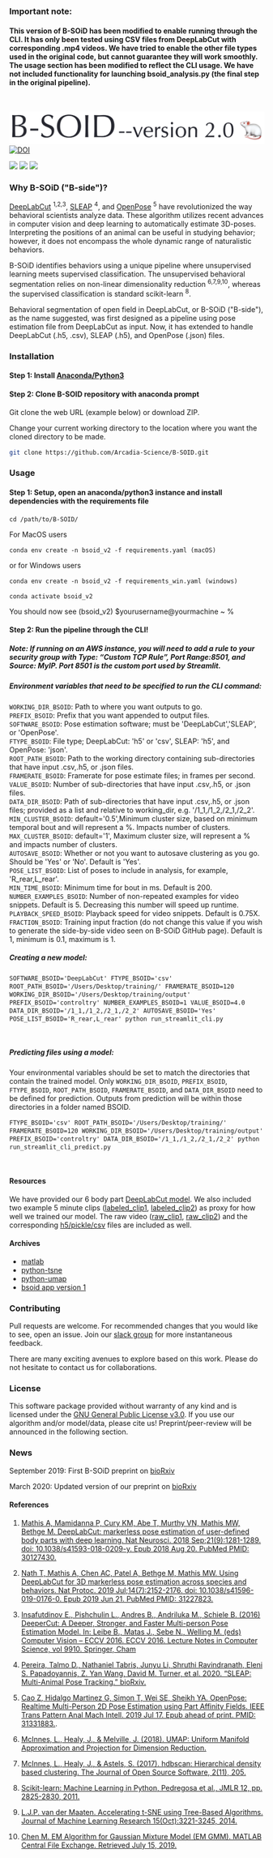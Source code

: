### Important note: 
#### This version of B-SOiD has been modified to enable running through the CLI. It has only been tested using CSV files from DeepLabCut with corresponding .mp4 videos. We have tried to enable the other file types used in the original code, but cannot guarantee they will work smoothly. The usage section has been modified to reflect the CLI usage. We have not included functionality for launching bsoid_analysis.py (the final step in the original pipeline).
<br>

![B-SOiD flowchart](demo/appv2_files/bsoid_version2.png)
[![DOI](https://zenodo.org/badge/196603884.svg)](https://zenodo.org/badge/latestdoi/196603884)

![](demo/appv2_files/bsoid_mouse_openfield1.gif)
![](demo/appv2_files/bsoid_mouse_openfield2.gif)
![](demo/appv2_files/bsoid_exercise.gif)

### Why B-SOiD ("B-side")?
[DeepLabCut](https://github.com/AlexEMG/DeepLabCut) <sup>1,2,3</sup>, 
[SLEAP](https://github.com/murthylab/sleap) <sup>4</sup>, and 
[OpenPose](https://github.com/CMU-Perceptual-Computing-Lab/openpose) <sup>5</sup> 
have revolutionized the way behavioral scientists analyze data. 
These algorithm utilizes recent advances in computer vision and deep learning to automatically estimate 3D-poses. 
Interpreting the positions of an animal can be useful in studying behavior; 
however, it does not encompass the whole dynamic range of naturalistic behaviors. 

B-SOiD identifies behaviors using a unique pipeline where unsupervised learning meets supervised classification. 
The unsupervised behavioral segmentation relies on non-linear dimensionality reduction <sup>6,7,9,10</sup>, 
whereas the supervised classification is standard scikit-learn <sup>8</sup>.

Behavioral segmentation of open field in DeepLabCut, or B-SOiD ("B-side"), as the name suggested,
 was first designed as a pipeline using pose estimation file from DeepLabCut as input. Now, it has extended to handle 
DeepLabCut (.h5, .csv), SLEAP (.h5), and OpenPose (.json) files.

### Installation

#### Step 1: Install [Anaconda/Python3](https://www.anaconda.com/)

#### Step 2: Clone B-SOID repository with anaconda prompt

Git clone the web URL (example below) or download ZIP. 

Change your current working directory to the location where you want the cloned directory to be made.
```bash
git clone https://github.com/Arcadia-Science/B-SOID.git
```

### Usage
#### Step 1: Setup, open an anaconda/python3 instance and install dependencies with the requirements file
```
cd /path/to/B-SOID/
```

For MacOS users
```
conda env create -n bsoid_v2 -f requirements.yaml (macOS)
```

or for Windows users

```
conda env create -n bsoid_v2 -f requirements_win.yaml (windows) 
```

```
conda activate bsoid_v2
```

You should now see (bsoid_v2) $yourusername@yourmachine ~ %

#### Step 2: Run the pipeline through the CLI!
##### Note: If running on an AWS instance, you will need to add a rule to your security group with Type: “Custom TCP Rule”, Port Range:8501, and Source: MyIP. Port 8501 is the custom port used by Streamlit.
##### Environment variables that need to be specified to run the CLI command:

`WORKING_DIR_BSOID`: Path to where you want outputs to go.<br>
`PREFIX_BSOID`: Prefix that you want appended to output files.<br>
`SOFTWARE_BSOID`: Pose estimation software; must be 'DeepLabCut','SLEAP', or 'OpenPose'.<br>
`FTYPE_BSOID`: File type; DeepLabCut: 'h5' or 'csv', SLEAP: 'h5', and OpenPose: 'json'.<br>
`ROOT_PATH_BSOID`: Path to the working directory containing sub-directories that have input .csv,.h5, or .json files.<br>
`FRAMERATE_BSOID`: Framerate for pose estimate files; in frames per second.<br>
`VALUE_BSOID`: Number of sub-directories that have input .csv,.h5, or .json files.<br>
`DATA_DIR_BSOID`: Path of sub-directories that have input .csv,.h5, or .json files; provided as a list and relative to working_dir, e.g. '/1_1,/1_2,/2_1,/2_2'.<br>
`MIN_CLUSTER_BSOID`: default='0.5',Minimum cluster size, based on minimum temporal bout and will represent a %. Impacts number of clusters.<br>
`MAX_CLUSTER_BSOID`: default='1', Maximum cluster size, will represent a % and impacts number of clusters.<br>
`AUTOSAVE_BSOID`: Whether or not you want to autosave clustering as you go. Should be 'Yes' or 'No'. Default is 'Yes'.<br>
`POSE_LIST_BSOID`: List of poses to include in analysis, for example, 'R_rear,L_rear'.<br>
`MIN_TIME_BSOID`: Minimum time for bout in ms. Default is 200.<br>
`NUMBER_EXAMPLES_BSOID`: Number of non-repeated examples for video snippets. Default is 5. Decreasing this number will speed up runtime.<br>
`PLAYBACK_SPEED_BSOID`: Playback speed for video snippets. Default is 0.75X.<br>
`FRACTION_BSOID`: Training input fraction (do not change this value if you wish to generate the side-by-side video seen on B-SOiD GitHub page). Default is 1, minimum is 0.1, maximum is 1.<br>

##### Creating a new model:
```
SOFTWARE_BSOID='DeepLabCut' FTYPE_BSOID='csv' ROOT_PATH_BSOID='/Users/Desktop/training/' FRAMERATE_BSOID=120 WORKING_DIR_BSOID='/Users/Desktop/training/output' PREFIX_BSOID='controltry' NUMBER_EXAMPLES_BSOID=1 VALUE_BSOID=4.0 DATA_DIR_BSOID='/1_1,/1_2,/2_1,/2_2' AUTOSAVE_BSOID='Yes' POSE_LIST_BSOID='R_rear,L_rear' python run_streamlit_cli.py
```
<br>

##### Predicting files using a model:

Your environmental variables should be set to match the directories that contain the trained model. Only `WORKING_DIR_BSOID`, `PREFIX_BSOID`, `FTYPE_BSOID`, `ROOT_PATH_BSOID`, `FRAMERATE_BSOID`, and `DATA_DIR_BSOID` need to be defined for prediction. Outputs from prediction will be within those directories in a folder named BSOID.

```
FTYPE_BSOID='csv' ROOT_PATH_BSOID='/Users/Desktop/training/' FRAMERATE_BSOID=120 WORKING_DIR_BSOID='/Users/Desktop/training/output' PREFIX_BSOID='controltry' DATA_DIR_BSOID='/1_1,/1_2,/2_1,/2_2' python run_streamlit_cli_predict.py
```
<br>

#### Resources
We have provided our 6 body part [DeepLabCut model](yttri-bottomup_dlc-model/dlc-models/). 
We also included two example 5 minute clips 
([labeled_clip1](yttri-bottomup_dlc-model/examples/raw_clip1DLC_resnet50_OpenFieldHighResApr8shuffle1_1030000_labeled.mp4),
[labeled_clip2](yttri-bottomup_dlc-model/examples/raw_clip2DLC_resnet50_OpenFieldHighResApr8shuffle1_1030000_labeled.mp4)) 
as proxy for how well we trained our model.
The raw video
([raw_clip1](yttri-bottomup_dlc-model/examples/raw_clip1.mp4),
[raw_clip2](yttri-bottomup_dlc-model/examples/raw_clip2.mp4)) 
and the corresponding [h5/pickle/csv](yttri-bottomup_dlc-model/examples/) files are included as well.



#### Archives 
* [matlab](docs/matlab_tutorial.md)
* [python-tsne](docs/python3_tutorial.md)
* [python-umap](docs/bsoid_umap_tutorial.md)
* [bsoid app version 1](docs/bsoid_app_init.md)

### Contributing

Pull requests are welcome. For recommended changes that you would like to see, open an issue. 
Join our [slack group](https://join.slack.com/t/b-soid/shared_invite/zt-dksalgqu-Eix8ZVYYFVVFULUhMJfvlw) 
for more instantaneous feedback.

There are many exciting avenues to explore based on this work. 
Please do not hesitate to contact us for collaborations.

### License

This software package provided without warranty of any kind and is licensed under the [GNU General Public License v3.0](https://choosealicense.com/licenses/gpl-3.0/). 
If you use our algorithm and/or model/data, please cite us! Preprint/peer-review will be announced in the following section. 

### News
September 2019: First B-SOiD preprint on [bioRxiv](https://www.biorxiv.org/content/10.1101/770271v1) 

March 2020: Updated version of our preprint on [bioRxiv](https://www.biorxiv.org/content/10.1101/770271v2)

#### References
1. [Mathis A, Mamidanna P, Cury KM, Abe T, Murthy VN, Mathis MW, Bethge M. DeepLabCut: markerless pose estimation of user-defined body parts with deep learning. Nat Neurosci. 2018 Sep;21(9):1281-1289. doi: 10.1038/s41593-018-0209-y. Epub 2018 Aug 20. PubMed PMID: 30127430.](https://www.nature.com/articles/s41593-018-0209-y)

2. [Nath T, Mathis A, Chen AC, Patel A, Bethge M, Mathis MW. Using DeepLabCut for 3D markerless pose estimation across species and behaviors. Nat Protoc. 2019 Jul;14(7):2152-2176. doi: 10.1038/s41596-019-0176-0. Epub 2019 Jun 21. PubMed PMID: 31227823.](https://doi.org/10.1038/s41596-019-0176-0)

3. [Insafutdinov E., Pishchulin L., Andres B., Andriluka M., Schiele B. (2016) DeeperCut: A Deeper, Stronger, and Faster Multi-person Pose Estimation Model. In: Leibe B., Matas J., Sebe N., Welling M. (eds) Computer Vision – ECCV 2016. ECCV 2016. Lecture Notes in Computer Science, vol 9910. Springer, Cham](http://arxiv.org/abs/1605.03170)

4. [Pereira, Talmo D., Nathaniel Tabris, Junyu Li, Shruthi Ravindranath, Eleni S. Papadoyannis, Z. Yan Wang, David M. Turner, et al. 2020. “SLEAP: Multi-Animal Pose Tracking.” bioRxiv.](https://doi.org/10.1101/2020.08.31.276246)

5. [Cao Z, Hidalgo Martinez G, Simon T, Wei SE, Sheikh YA. OpenPose: Realtime Multi-Person 2D Pose Estimation using Part Affinity Fields. IEEE Trans Pattern Anal Mach Intell. 2019 Jul 17. Epub ahead of print. PMID: 31331883.](https://doi.org/10.1109/TPAMI.2019.2929257). 

6. [McInnes, L., Healy, J., & Melville, J. (2018). UMAP: Uniform Manifold Approximation and Projection for Dimension Reduction.](http://arxiv.org/abs/1802.03426)

7. [McInnes, L., Healy, J., & Astels, S. (2017). hdbscan: Hierarchical density based clustering. The Journal of Open Source Software, 2(11), 205.](https://doi.org/10.21105/joss.00205)

8. [Scikit-learn: Machine Learning in Python, Pedregosa et al., JMLR 12, pp. 2825-2830, 2011.](http://www.jmlr.org/papers/volume12/pedregosa11a/pedregosa11a.pdf)

9. [L.J.P. van der Maaten. Accelerating t-SNE using Tree-Based Algorithms. Journal of Machine Learning Research 15(Oct):3221-3245, 2014.](https://lvdmaaten.github.io/publications/papers/JMLR_2014.pdf)

10. [Chen M. EM Algorithm for Gaussian Mixture Model (EM GMM). MATLAB Central File Exchange. Retrieved July 15, 2019.](https://www.mathworks.com/matlabcentral/fileexchange/26184-em-algorithm-for-gaussian-mixture-model-em-gmm)


